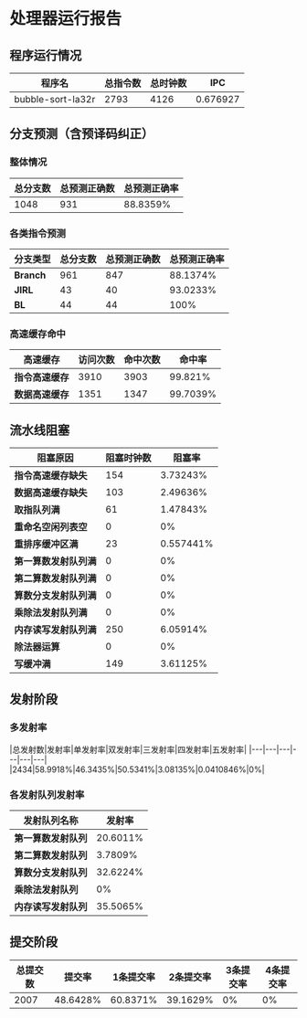 # 处理器运行报告
## 程序运行情况
|程序名|总指令数|总时钟数|IPC|
|---|---|---|---|
|bubble-sort-la32r|2793|4126|0.676927|

## 分支预测（含预译码纠正）
### 整体情况
|总分支数|总预测正确数|总预测正确率|
|---|---|---|
|1048|931|88.8359%|

### 各类指令预测
|分支类型|总分支数|总预测正确数|总预测正确率|
|---|---|---|---|
|**Branch**| 961 | 847 | 88.1374%|
|**JIRL**| 43 | 40 | 93.0233%|
|**BL**| 44 | 44 | 100%|

### 高速缓存命中
|高速缓存|访问次数|命中次数|命中率|
|---|---|---|---|
|**指令高速缓存**| 3910 | 3903 | 99.821%|
|**数据高速缓存**| 1351 | 1347 | 99.7039%|
## 流水线阻塞
|阻塞原因|阻塞时钟数|阻塞率|
|---|---|---|
|**指令高速缓存缺失**| 154 | 3.73243%|
|**数据高速缓存缺失**| 103 | 2.49636%|
|**取指队列满**| 61 | 1.47843%|
|**重命名空闲列表空**|0 | 0%|
|**重排序缓冲区满**|23 | 0.557441%|
|**第一算数发射队列满**|0 | 0%|
|**第二算数发射队列满**|0 | 0%|
|**算数分支发射队列满**|0 | 0%|
|**乘除法发射队列满**|0 | 0%|
|**内存读写发射队列满**|250 | 6.05914%|
|**除法器运算**|0 | 0%|
|**写缓冲满**|149 | 3.61125%|

## 发射阶段
### 多发射率
|总发射数|发射率|单发射率|双发射率|三发射率|四发射率|五发射率|
|---|---|---|---|---|---|
|2434|58.9918%|46.3435%|50.5341%|3.08135%|0.0410846%|0%|

### 各发射队列发射率
|发射队列名称|发射率|
|---|---|
|**第一算数发射队列**|20.6011%|
|**第二算数发射队列**|3.7809%|
|**算数分支发射队列**|32.6224%|
|**乘除法发射队列**|0%|
|**内存读写发射队列**|35.5065%|

## 提交阶段
|总提交数|提交率|1条提交率|2条提交率|3条提交率|4条提交率|
|---|---|---|---|---|---|
|2007|48.6428%|60.8371%|39.1629%|0%|0%|
